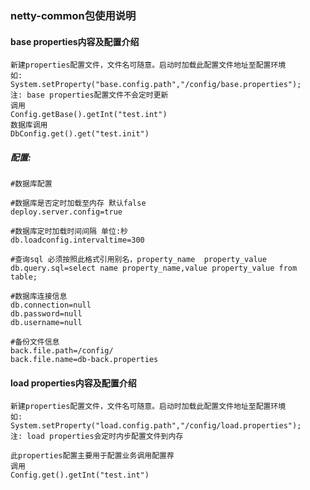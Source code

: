 ### netty-common包使用说明


#### base properties内容及配置介绍

    新建properties配置文件，文件名可随意。启动时加载此配置文件地址至配置环境
    如: 
    System.setProperty("base.config.path","/config/base.properties");
    注: base properties配置文件不会定时更新
    调用
    Config.getBase().getInt("test.int")
    数据库调用
    DbConfig.get().get("test.init")
    
    
##### 配置:
```properties
#数据库配置

#数据库是否定时加载至内存 默认false
deploy.server.config=true

#数据库定时加载时间间隔 单位:秒
db.loadconfig.intervaltime=300

#查询sql 必须按照此格式引用别名，property_name  property_value
db.query.sql=select name property_name,value property_value from table;

#数据库连接信息
db.connection=null
db.password=null
db.username=null

#备份文件信息
back.file.path=/config/
back.file.name=db-back.properties

```


#### load properties内容及配置介绍

    新建properties配置文件，文件名可随意。启动时加载此配置文件地址至配置环境
    如: 
    System.setProperty("load.config.path","/config/load.properties");
    注: load properties会定时内步配置文件到内存
    
    此properties配置主要用于配置业务调用配置荐
    调用
    Config.get().getInt("test.int")